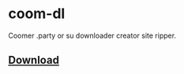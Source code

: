 # coom-dl
Coomer .party or su downloader creator site ripper.

## [Download](https://github.com/notFaad/coom-dl/releases/tag/0.18)
